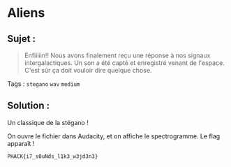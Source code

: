 # Aliens

## Sujet :

> Enfiiiiin!! Nous avons finalement reçu une réponse à nos signaux intergalactiques. Un son a été capté et enregistré venant de l'espace. C'est sûr ça doit vouloir dire quelque chose.

Tags : `stegano` `wav` `medium`

## Solution :

Un classique de la stégano !

On ouvre le fichier dans Audacity, et on affiche le spectrogramme. Le flag apparaît !

`PHACK{i7_s0uNds_l1k3_w3jd3n3}`